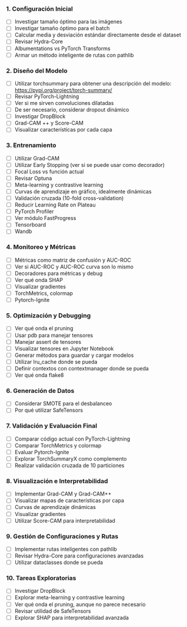 ### **1. Configuración Inicial**
- [ ] Investigar tamaño óptimo para las imágenes
- [ ] Investigar tamaño óptimo para el batch
- [ ] Calcular media y desviación estándar directamente desde el dataset
- [ ] Revisar Hydra-Core
- [ ] Albumentations vs PyTorch Transforms
- [ ] Armar un método inteligente de rutas con pathlib

### **2. Diseño del Modelo**
- [ ] Utilizar torchsummary para obtener una descripción del modelo: https://pypi.org/project/torch-summary/
- [ ] Revisar PyTorch-Lightning
- [ ] Ver si me sirven convoluciones dilatadas
- [ ] De ser necesario, considerar dropout dinámico
- [ ] Investigar DropBlock
- [ ] Grad-CAM ++ y Score-CAM
- [ ] Visualizar características por cada capa

### **3. Entrenamiento**
- [ ] Utilizar Grad-CAM
- [ ] Utilizar Early Stopping (ver si se puede usar como decorador)
- [ ] Focal Loss vs función actual
- [ ] Revisar Optuna
- [ ] Meta-learning y contrastive learning
- [ ] Curvas de aprendizaje en gráfico, idealmente dinámicas
- [ ] Validación cruzada (10-fold cross-validation)
- [ ] Reducir Learning Rate on Plateau
- [ ] PyTorch Profiler
- [ ] Ver módulo FastProgress
- [ ] Tensorboard
- [ ] Wandb

### **4. Monitoreo y Métricas**
- [ ] Métricas como matriz de confusión y AUC-ROC
- [ ] Ver si AUC-ROC y AUC-ROC curva son lo mismo
- [ ] Decoradores para métricas y debug
- [ ] Ver qué onda SHAP
- [ ] Visualizar gradientes
- [ ] TorchMetrics, colormap
- [ ] Pytorch-Ignite

### **5. Optimización y Debugging**
- [ ] Ver qué onda el pruning
- [ ] Usar pdb para manejar tensores
- [ ] Manejar assert de tensores
- [ ] Visualizar tensores en Jupyter Notebook
- [ ] Generar métodos para guardar y cargar modelos
- [ ] Utilizar lru_cache donde se pueda
- [ ] Definir contextos con contextmanager donde se pueda
- [ ] Ver qué onda flake8

### **6. Generación de Datos**
- [ ] Considerar SMOTE para el desbalanceo
- [ ] Por qué utilizar SafeTensors

### **7. Validación y Evaluación Final**
- [ ] Comparar código actual con PyTorch-Lightning
- [ ] Comparar TorchMetrics y colormap
- [ ] Evaluar Pytorch-Ignite
- [ ] Explorar TorchSummaryX como complemento
- [ ] Realizar validación cruzada de 10 particiones

### **8. Visualización e Interpretabilidad**
- [ ] Implementar Grad-CAM y Grad-CAM++
- [ ] Visualizar mapas de características por capa
- [ ] Curvas de aprendizaje dinámicas
- [ ] Visualizar gradientes
- [ ] Utilizar Score-CAM para interpretabilidad

### **9. Gestión de Configuraciones y Rutas**
- [ ] Implementar rutas inteligentes con pathlib
- [ ] Revisar Hydra-Core para configuraciones avanzadas
- [ ] Utilizar dataclasses donde se pueda

### **10. Tareas Exploratorias**
- [ ] Investigar DropBlock
- [ ] Explorar meta-learning y contrastive learning
- [ ] Ver qué onda el pruning, aunque no parece necesario
- [ ] Revisar utilidad de SafeTensors
- [ ] Explorar SHAP para interpretabilidad avanzada
